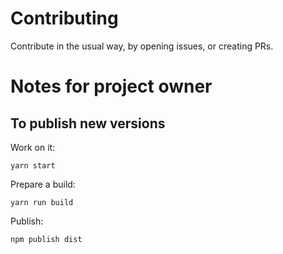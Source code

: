 # Contributing

Contribute in the usual way, by opening issues, or creating PRs.


# Notes for project owner

## To publish new versions

Work on it:

```
yarn start
```

Prepare a build:

```
yarn run build
```

Publish:

```
npm publish dist
```
